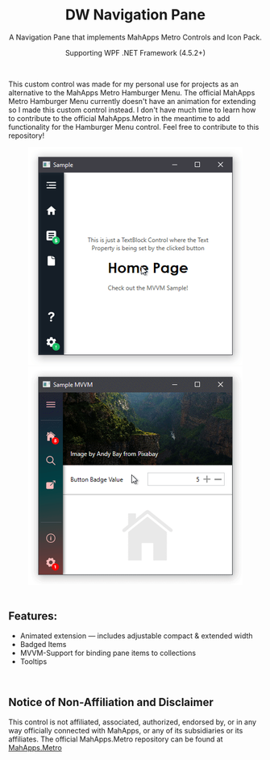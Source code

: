 <div align="center">
    <h1> DW Navigation Pane </h1>
    <p> A Navigation Pane that implements MahApps Metro Controls and Icon Pack. </p>
    <p> Supporting WPF .NET Framework (4.5.2+)
</div>

<br/>
<p> This custom control was made for my personal use for projects as an alternative to the MahApps Metro Hamburger Menu. 
    The official MahApps Metro Hamburger Menu currently doesn't have an animation for extending so I made this custom control instead.
    I don't have much time to learn how to contribute to the official MahApps.Metro in the meantime to add functionality for the Hamburger Menu control. 
    Feel free to contribute to this repository!
</p>

<div align="center">
    <img src="Resources/Sample.gif" alt="Sample"/>
    <img src="Resources/SampleMVVM.gif" alt="SampleMVVM"/>
</div>

<br/>
<h2> Features: </h2>
<ul>
    <li> Animated extension  —  includes adjustable compact & extended width </li>
    <li> Badged Items
    <li> MVVM-Support for binding pane items to collections </li>
    <li> Tooltips </li>
</ul>

<br/>
<h2> Notice of Non-Affiliation and Disclaimer </h2>
<p> 
    This control is not affiliated, associated, authorized, endorsed by, or in any way officially connected with MahApps, or any of its subsidiaries or its affiliates. 
    The official MahApps.Metro repository can be found at
    <a href="https://github.com/MahApps/MahApps.Metro">
        MahApps.Metro
    </a>
</p>
